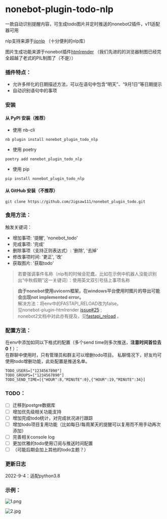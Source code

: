 # nonebot-plugin-todo-nlp

一款自动识别提醒内容，可生成todo图片并定时推送的nonebot2插件，v11适配器可用

nlp支持来源于[jionlp](https://github.com/dongrixinyu/JioNLP) （十分便利的nlp库）

图片生成功能来源于nonebot插件[htmlrender](https://github.com/kexue-z/nonebot-plugin-htmlrender) 
（我们先进的的浏览器制图已经完全超越了老式的PIL制图了（不是））

### 插件特点：

* 允许多样化的日期描述方法，可以在语句中包含“明天”、“9月1日”等日期提示
* 自动识别语句中的事项

### 安装

#### 从 PyPI 安装（推荐）

- 使用 nb-cli  

```
nb plugin install nonebot_plugin_todo_nlp
```

- 使用 poetry

```
poetry add nonebot_plugin_todo_nlp
```

- 使用 pip

```
pip install nonebot_plugin_todo_nlp
```

#### 从 GitHub 安装（不推荐）

```
git clone https://github.com/Jigsaw111/nonebot_plugin_todo.git
```

### 食用方法：

触发关键词：

* 增加事项: '提醒', 'nonebot_todo'
* 完成事项: '完成'
* 删除事项（支持正则表达式）: '删除', '去掉'
* 修改事项时间: '更正', '改'
* 获取图片: '获取todo'

> 若要强调事件名称（nlp有的时候会犯蠢，比如在示例中机器人没能识别出“中秋假期”这一关键词）：使用英文双引号括上事项名称

> **由于nonebot使用uvicorn框架，在windows平台使用时图片的导出可能会出现not implemented error。**\
> 解决方法：将env中的FASTAPI_RELOAD改为false。\
> 见nonebot-plugin-htmlrender [issue#25](https://github.com/kexue-z/nonebot-plugin-htmlrender/issues/25) ;\
> nonebot2文档中对此亦有提及，见[fastapi_reload](https://nb2.baka.icu/docs/tutorial/choose-driver#fastapi_reload) 。

### 配置方法：

在env中添加如同以下格式的配置（多个send time则多次推送，**注意时间首位去0！**）：\
在群聊中使用时，只有管理员和群主可以增删todo项目。
私聊情况下，好友均可使用todo增删功能，此处配置是推送名单。


```
TODO_USERS=["1234567890"]
TODO_GROUPS=["1234567890"]
TODO_SEND_TIME=[{"HOUR":8,"MINUTE":0},{"HOUR":19,"MINUTE":34}]
```

### TODO：

- [ ] 迁移到postgre数据库
- [ ] 增加优先级相关功能支持
- [ ] 增加完成todo统计，对完成状况进行跟踪
- [ ] 增加todo项目复用功能（比如每日/每周某天的提醒可以复用而不用手动再次添加）
- [ ] 完善相关console log
- [ ] 更加优雅的todo使用订阅与推送时间配置
- [ ] （可能后期会加上其他的todo主题？）

### 更新日志

2022-9-4：适配python3.8

### 示例：

![1.png](https://github.com/CofinCup/nonebot_plugin_todo_nlp/blob/master/readme_resource/1.png)

![2.jpg](https://github.com/CofinCup/nonebot_plugin_todo_nlp/blob/master/readme_resource/2.jpg)
